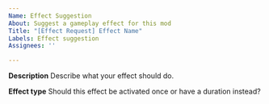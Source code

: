 ```yaml
---
Name: Effect Suggestion
About: Suggest a gameplay effect for this mod
Title: "[Effect Request] Effect Name"
Labels: Effect suggestion
Assignees: ''

---
```


**Description**
Describe what your effect should do.

**Effect type**
Should this effect be activated once or have a duration instead?
